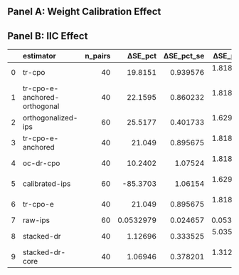 ## Panel A: Weight Calibration Effect



## Panel B: IIC Effect

|    | estimator                    |   n_pairs |     ΔSE_pct |   ΔSE_pct_se |   ΔSE_pct_p |   ΔSE_pct_ci_low |   ΔSE_pct_ci_high |
|---:|:-----------------------------|----------:|------------:|-------------:|------------:|-----------------:|------------------:|
|  0 | tr-cpo                       |        40 |  19.8151    |     0.939576 | 1.81899e-12 |      17.9767     |          21.5055  |
|  1 | tr-cpo-e-anchored-orthogonal |        40 |  22.1595    |     0.860232 | 1.81899e-12 |      20.4776     |          23.7138  |
|  2 | orthogonalized-ips           |        60 |  25.5177    |     0.401733 | 1.62956e-11 |      24.7856     |          26.2868  |
|  3 | tr-cpo-e-anchored            |        40 |  21.049     |     0.895675 | 1.81899e-12 |      19.3971     |          22.7739  |
|  4 | oc-dr-cpo                    |        40 |  10.2402    |     1.07524  | 1.81899e-12 |       8.21315    |          12.5     |
|  5 | calibrated-ips               |        60 | -85.3703    |     1.06154  | 1.62956e-11 |     -87.3362     |         -83.3598  |
|  6 | tr-cpo-e                     |        40 |  21.049     |     0.895675 | 1.81899e-12 |      19.2351     |          22.6961  |
|  7 | raw-ips                      |        60 |   0.0532979 |     0.024657 | 0.0537631   |       0.00793721 |           0.10379 |
|  8 | stacked-dr                   |        40 |   1.12696   |     0.333525 | 5.03595e-06 |       0.542053   |           1.83613 |
|  9 | stacked-dr-core              |        40 |   1.06946   |     0.378201 | 1.31296e-05 |       0.465097   |           1.87223 |
